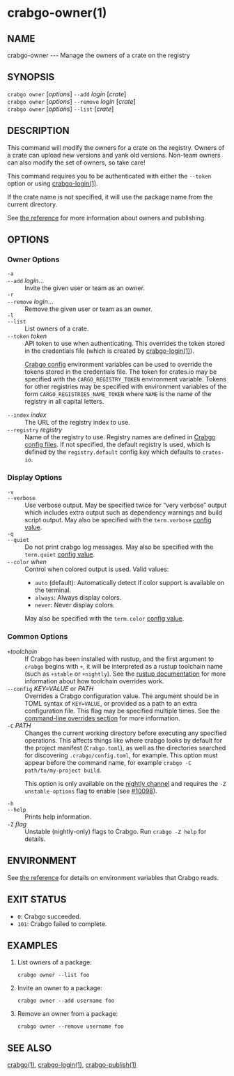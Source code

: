 # crabgo-owner(1)

## NAME

crabgo-owner --- Manage the owners of a crate on the registry

## SYNOPSIS

`crabgo owner` [_options_] `--add` _login_ [_crate_]\
`crabgo owner` [_options_] `--remove` _login_ [_crate_]\
`crabgo owner` [_options_] `--list` [_crate_]

## DESCRIPTION

This command will modify the owners for a crate on the registry. Owners of a
crate can upload new versions and yank old versions. Non-team owners can also
modify the set of owners, so take care!

This command requires you to be authenticated with either the `--token` option
or using [crabgo-login(1)](crabgo-login.html).

If the crate name is not specified, it will use the package name from the
current directory.

See [the reference](../reference/publishing.html#crabgo-owner) for more
information about owners and publishing.

## OPTIONS

### Owner Options

<dl>

<dt class="option-term" id="option-crabgo-owner--a"><a class="option-anchor" href="#option-crabgo-owner--a"></a><code>-a</code></dt>
<dt class="option-term" id="option-crabgo-owner---add"><a class="option-anchor" href="#option-crabgo-owner---add"></a><code>--add</code> <em>login</em>…</dt>
<dd class="option-desc">Invite the given user or team as an owner.</dd>


<dt class="option-term" id="option-crabgo-owner--r"><a class="option-anchor" href="#option-crabgo-owner--r"></a><code>-r</code></dt>
<dt class="option-term" id="option-crabgo-owner---remove"><a class="option-anchor" href="#option-crabgo-owner---remove"></a><code>--remove</code> <em>login</em>…</dt>
<dd class="option-desc">Remove the given user or team as an owner.</dd>


<dt class="option-term" id="option-crabgo-owner--l"><a class="option-anchor" href="#option-crabgo-owner--l"></a><code>-l</code></dt>
<dt class="option-term" id="option-crabgo-owner---list"><a class="option-anchor" href="#option-crabgo-owner---list"></a><code>--list</code></dt>
<dd class="option-desc">List owners of a crate.</dd>


<dt class="option-term" id="option-crabgo-owner---token"><a class="option-anchor" href="#option-crabgo-owner---token"></a><code>--token</code> <em>token</em></dt>
<dd class="option-desc">API token to use when authenticating. This overrides the token stored in
the credentials file (which is created by <a href="crabgo-login.html">crabgo-login(1)</a>).</p>
<p><a href="../reference/config.html">Crabgo config</a> environment variables can be
used to override the tokens stored in the credentials file. The token for
crates.io may be specified with the <code>CARGO_REGISTRY_TOKEN</code> environment
variable. Tokens for other registries may be specified with environment
variables of the form <code>CARGO_REGISTRIES_NAME_TOKEN</code> where <code>NAME</code> is the name
of the registry in all capital letters.</dd>



<dt class="option-term" id="option-crabgo-owner---index"><a class="option-anchor" href="#option-crabgo-owner---index"></a><code>--index</code> <em>index</em></dt>
<dd class="option-desc">The URL of the registry index to use.</dd>



<dt class="option-term" id="option-crabgo-owner---registry"><a class="option-anchor" href="#option-crabgo-owner---registry"></a><code>--registry</code> <em>registry</em></dt>
<dd class="option-desc">Name of the registry to use. Registry names are defined in <a href="../reference/config.html">Crabgo config
files</a>. If not specified, the default registry is used,
which is defined by the <code>registry.default</code> config key which defaults to
<code>crates-io</code>.</dd>



</dl>

### Display Options

<dl>
<dt class="option-term" id="option-crabgo-owner--v"><a class="option-anchor" href="#option-crabgo-owner--v"></a><code>-v</code></dt>
<dt class="option-term" id="option-crabgo-owner---verbose"><a class="option-anchor" href="#option-crabgo-owner---verbose"></a><code>--verbose</code></dt>
<dd class="option-desc">Use verbose output. May be specified twice for “very verbose” output which
includes extra output such as dependency warnings and build script output.
May also be specified with the <code>term.verbose</code>
<a href="../reference/config.html">config value</a>.</dd>


<dt class="option-term" id="option-crabgo-owner--q"><a class="option-anchor" href="#option-crabgo-owner--q"></a><code>-q</code></dt>
<dt class="option-term" id="option-crabgo-owner---quiet"><a class="option-anchor" href="#option-crabgo-owner---quiet"></a><code>--quiet</code></dt>
<dd class="option-desc">Do not print crabgo log messages.
May also be specified with the <code>term.quiet</code>
<a href="../reference/config.html">config value</a>.</dd>


<dt class="option-term" id="option-crabgo-owner---color"><a class="option-anchor" href="#option-crabgo-owner---color"></a><code>--color</code> <em>when</em></dt>
<dd class="option-desc">Control when colored output is used. Valid values:</p>
<ul>
<li><code>auto</code> (default): Automatically detect if color support is available on the
terminal.</li>
<li><code>always</code>: Always display colors.</li>
<li><code>never</code>: Never display colors.</li>
</ul>
<p>May also be specified with the <code>term.color</code>
<a href="../reference/config.html">config value</a>.</dd>


</dl>

### Common Options

<dl>

<dt class="option-term" id="option-crabgo-owner-+toolchain"><a class="option-anchor" href="#option-crabgo-owner-+toolchain"></a><code>+</code><em>toolchain</em></dt>
<dd class="option-desc">If Crabgo has been installed with rustup, and the first argument to <code>crabgo</code>
begins with <code>+</code>, it will be interpreted as a rustup toolchain name (such
as <code>+stable</code> or <code>+nightly</code>).
See the <a href="https://rust-lang.github.io/rustup/overrides.html">rustup documentation</a>
for more information about how toolchain overrides work.</dd>


<dt class="option-term" id="option-crabgo-owner---config"><a class="option-anchor" href="#option-crabgo-owner---config"></a><code>--config</code> <em>KEY=VALUE</em> or <em>PATH</em></dt>
<dd class="option-desc">Overrides a Crabgo configuration value. The argument should be in TOML syntax of <code>KEY=VALUE</code>,
or provided as a path to an extra configuration file. This flag may be specified multiple times.
See the <a href="../reference/config.html#command-line-overrides">command-line overrides section</a> for more information.</dd>


<dt class="option-term" id="option-crabgo-owner--C"><a class="option-anchor" href="#option-crabgo-owner--C"></a><code>-C</code> <em>PATH</em></dt>
<dd class="option-desc">Changes the current working directory before executing any specified operations. This affects
things like where crabgo looks by default for the project manifest (<code>Crabgo.toml</code>), as well as
the directories searched for discovering <code>.crabgo/config.toml</code>, for example. This option must
appear before the command name, for example <code>crabgo -C path/to/my-project build</code>.</p>
<p>This option is only available on the <a href="https://doc.rust-lang.org/book/appendix-07-nightly-rust.html">nightly
channel</a> and
requires the <code>-Z unstable-options</code> flag to enable (see
<a href="https://github.com/rust-lang/crabgo/issues/10098">#10098</a>).</dd>


<dt class="option-term" id="option-crabgo-owner--h"><a class="option-anchor" href="#option-crabgo-owner--h"></a><code>-h</code></dt>
<dt class="option-term" id="option-crabgo-owner---help"><a class="option-anchor" href="#option-crabgo-owner---help"></a><code>--help</code></dt>
<dd class="option-desc">Prints help information.</dd>


<dt class="option-term" id="option-crabgo-owner--Z"><a class="option-anchor" href="#option-crabgo-owner--Z"></a><code>-Z</code> <em>flag</em></dt>
<dd class="option-desc">Unstable (nightly-only) flags to Crabgo. Run <code>crabgo -Z help</code> for details.</dd>


</dl>


## ENVIRONMENT

See [the reference](../reference/environment-variables.html) for
details on environment variables that Crabgo reads.


## EXIT STATUS

* `0`: Crabgo succeeded.
* `101`: Crabgo failed to complete.


## EXAMPLES

1. List owners of a package:

       crabgo owner --list foo

2. Invite an owner to a package:

       crabgo owner --add username foo

3. Remove an owner from a package:

       crabgo owner --remove username foo

## SEE ALSO
[crabgo(1)](crabgo.html), [crabgo-login(1)](crabgo-login.html), [crabgo-publish(1)](crabgo-publish.html)
